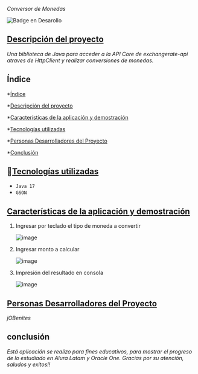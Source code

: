 <em> Conversor de Monedas </em>

 ![Badge en Desarollo](https://img.shields.io/badge/STATUS-EN%20DESAROLLO-green)

 ## [Descripción del proyecto](#descripción-del-proyecto)
 *Una biblioteca de Java para acceder a la API Core de exchangerate-api atraves de HttpClient y realizar conversiones de monedas.*

 ## Índice

*[Índice](#índice)

*[Descripción del proyecto](#descripción-del-proyecto)

*[Características de la aplicación y demostración](#Características-de-la-aplicación-y-demostración)

*[Tecnologías utilizadas](#tecnologías-utilizadas)

*[Personas Desarrolladores del Proyecto](#personas-desarrolladores)

*[Conclusión](#conclusión)

## :hammer:[Tecnologías utilizadas](#tecnologías-utilizadas)

- `Java 17`
- `GSON`

## [Características de la aplicación y demostración](#Características-de-la-aplicación-y-demostración)

1. Ingresar por teclado el tipo de moneda a convertir

   ![image](https://github.com/jOBenites/ConversorMoneda/assets/64656625/dd89a54b-dc73-4e05-ba9e-79e161aaa300)

2. Ingresar monto a calcular

   ![image](https://github.com/jOBenites/ConversorMoneda/assets/64656625/ad96acae-c414-4a00-b061-46740706eea5)
   
3. Impresión del resultado en consola

   ![image](https://github.com/jOBenites/ConversorMoneda/assets/64656625/ab0a1a6c-6db6-4463-8788-777a212a0c53)


## [Personas Desarrolladores del Proyecto](#personas-desarrolladores)

*jOBenites*

## conclusión

*Está aplicación se realizo para fines educativos, para mostrar el progreso de lo estudiado en Alura Latam y Oracle One.*
*Gracias por su atención, saludos y exitos!!*

